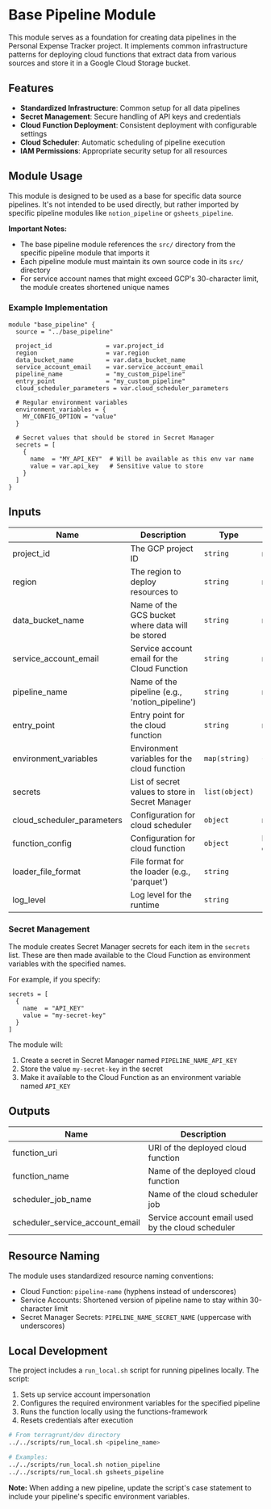# Base Pipeline Module

This module serves as a foundation for creating data pipelines in the Personal Expense Tracker project. It implements common infrastructure patterns for deploying cloud functions that extract data from various sources and store it in a Google Cloud Storage bucket.

## Features

- **Standardized Infrastructure**: Common setup for all data pipelines
- **Secret Management**: Secure handling of API keys and credentials
- **Cloud Function Deployment**: Consistent deployment with configurable settings
- **Cloud Scheduler**: Automatic scheduling of pipeline execution
- **IAM Permissions**: Appropriate security setup for all resources

## Module Usage

This module is designed to be used as a base for specific data source pipelines. It's not intended to be used directly, but rather imported by specific pipeline modules like `notion_pipeline` or `gsheets_pipeline`.

**Important Notes:**
- The base pipeline module references the `src/` directory from the specific pipeline module that imports it
- Each pipeline module must maintain its own source code in its `src/` directory
- For service account names that might exceed GCP's 30-character limit, the module creates shortened unique names

### Example Implementation

```hcl
module "base_pipeline" {
  source = "../base_pipeline"

  project_id               = var.project_id
  region                   = var.region
  data_bucket_name         = var.data_bucket_name
  service_account_email    = var.service_account_email
  pipeline_name            = "my_custom_pipeline"
  entry_point              = "my_custom_pipeline"
  cloud_scheduler_parameters = var.cloud_scheduler_parameters

  # Regular environment variables
  environment_variables = {
    MY_CONFIG_OPTION = "value"
  }

  # Secret values that should be stored in Secret Manager
  secrets = [
    {
      name  = "MY_API_KEY"  # Will be available as this env var name
      value = var.api_key   # Sensitive value to store
    }
  ]
}
```

## Inputs

| Name | Description | Type | Default | Required |
|------|-------------|------|---------|:--------:|
| project_id | The GCP project ID | `string` | n/a | yes |
| region | The region to deploy resources to | `string` | n/a | yes |
| data_bucket_name | Name of the GCS bucket where data will be stored | `string` | n/a | yes |
| service_account_email | Service account email for the Cloud Function | `string` | n/a | yes |
| pipeline_name | Name of the pipeline (e.g., 'notion_pipeline') | `string` | n/a | yes |
| entry_point | Entry point for the cloud function | `string` | n/a | yes |
| environment_variables | Environment variables for the cloud function | `map(string)` | `{}` | no |
| secrets | List of secret values to store in Secret Manager | `list(object)` | `[]` | no |
| cloud_scheduler_parameters | Configuration for cloud scheduler | `object` | n/a | yes |
| function_config | Configuration for cloud function | `object` | Default config | no |
| loader_file_format | File format for the loader (e.g., 'parquet') | `string` | `"parquet"` | no |
| log_level | Log level for the runtime | `string` | `"WARNING"` | no |

### Secret Management

The module creates Secret Manager secrets for each item in the `secrets` list. These are then made available to the Cloud Function as environment variables with the specified names.

For example, if you specify:
```hcl
secrets = [
  {
    name  = "API_KEY"
    value = "my-secret-key"
  }
]
```

The module will:
1. Create a secret in Secret Manager named `PIPELINE_NAME_API_KEY`
2. Store the value `my-secret-key` in the secret
3. Make it available to the Cloud Function as an environment variable named `API_KEY`

## Outputs

| Name | Description |
|------|-------------|
| function_uri | URI of the deployed cloud function |
| function_name | Name of the deployed cloud function |
| scheduler_job_name | Name of the cloud scheduler job |
| scheduler_service_account_email | Service account email used by the cloud scheduler |

## Resource Naming

The module uses standardized resource naming conventions:
- Cloud Function: `pipeline-name` (hyphens instead of underscores)
- Service Accounts: Shortened version of pipeline name to stay within 30-character limit
- Secret Manager Secrets: `PIPELINE_NAME_SECRET_NAME` (uppercase with underscores)

## Local Development

The project includes a `run_local.sh` script for running pipelines locally. The script:

1. Sets up service account impersonation
2. Configures the required environment variables for the specified pipeline
3. Runs the function locally using the functions-framework
4. Resets credentials after execution

```bash
# From terragrunt/dev directory
../../scripts/run_local.sh <pipeline_name>

# Examples:
../../scripts/run_local.sh notion_pipeline
../../scripts/run_local.sh gsheets_pipeline
```

**Note:** When adding a new pipeline, update the script's case statement to include your pipeline's specific environment variables.
